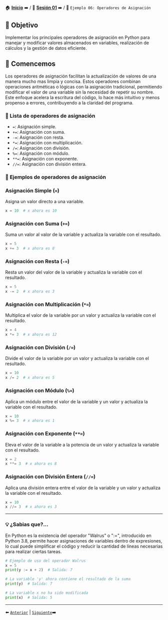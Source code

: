🏠 [**Inicio**](../../Readme.md) ➡️ / 📖 [**Sesión 01**](../Readme.md) ➡️ / 📝 `Ejemplo 06: Operadores de Asignación`


## 🎯 Objetivo

Implementar los principales operadores de asignación en Python para manejar y modificar valores almacenados en variables, realización de cálculos y la gestión de datos eficiente.

## 🚀 Comencemos

Los operadores de asignación facilitan la actualización de valores de una manera mucho mas limpia y concisa. Estos operadores combinan operaciones aritméticas o lógicas con la asignación tradicional, permitiendo modificar el valor de una variable sin la necesidad de repetir su nombre. Este enfoque acelera la escritura del código, lo hace más intuitivo y menos propenso a errores, contribuyendo a la claridad del programa.

### 📜 Lista de operadores de asignación

- `=`: Asignación simple.
- `+=`: Asignación con suma.
- `-=`: Asignación con resta.
- `*=`: Asignación con multiplicación.
- `/=`: Asignación con división.
- `%=`: Asignación con módulo.
- `**=`: Asignación con exponente.
- `//=`: Asignación con división entera.

### 🧠 Ejemplos de operadores  de asignación

### Asignación Simple (`=`)

Asigna un valor directo a una variable.

```python
x = 10  # x ahora es 10
```

### Asignación con Suma (`+=`)

Suma un valor al valor de la variable y actualiza la variable con el resultado.

```python
x = 5
x += 3  # x ahora es 8
```

### Asignación con Resta (`-=`)

Resta un valor del valor de la variable y actualiza la variable con el resultado.

```python
x = 5
x -= 2  # x ahora es 3
```

### Asignación con Multiplicación (`*=`)

Multiplica el valor de la variable por un valor y actualiza la variable con el resultado.

```python
x = 4
x *= 3  # x ahora es 12
```

### Asignación con División (`/=`)

Divide el valor de la variable por un valor y actualiza la variable con el resultado.

```python
x = 10
x /= 2  # x ahora es 5
```

### Asignación con Módulo (`%=`)

Aplica un módulo entre el valor de la variable y un valor y actualiza la variable con el resultado.

```python
x = 10
x %= 3  # x ahora es 1
```

### Asignación con Exponente (`**=`)

Eleva el valor de la variable a la potencia de un valor y actualiza la variable con el resultado.

```python
x = 2
x **= 3  # x ahora es 8
```

### Asignación con División Entera (`//=`)

Aplica una división entera entre el valor de la variable y un valor y actualiza la variable con el resultado.

```python
x = 10
x //= 3  # x ahora es 3
```

---

### 💡 **¿Sabias que?...**

En Python es la existencia del operador "Walrus" o ":=", introducido en Python 3.8, permite hacer asignaciones de variables dentro de expresiones, lo cual puede simplificar el código y reducir la cantidad de líneas necesarias para realizar ciertas tareas.

```python
# Ejemplo de uso del operador Walrus
x = 5
print(y := x + 2)  # Salida: 7

# La variable 'y' ahora contiene el resultado de la suma
print(y)  # Salida: 7

# La variable x no ha sido modificada
print(x)  # Salida: 5
```
---
⬅️ [`Anterior`](../Readme.md) | [`Siguiente`](../Ejemplo-07/Readme.md)➡️